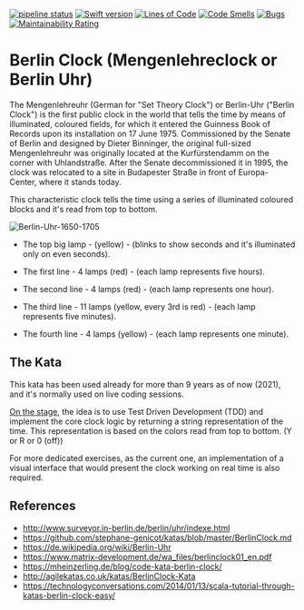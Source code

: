 [//]: # "Badges"

[![pipeline status](https://github.com/2021-DEV2-012/BerlinClock/workflows/BerlinClockCI/badge.svg)](https://github.com/2021-DEV2-012/BerlinClock/actions)
[![Swift version](https://img.shields.io/badge/swift-5.3-orange.svg)](https://swift.org/blog/swift-5-3-released/)
[![Lines of Code](https://sonarcloud.io/api/project_badges/measure?project=2021-DEV2-012_BerlinClock&metric=ncloc)](https://sonarcloud.io/dashboard?id=2021-DEV2-012_BerlinClock)
[![Code Smells](https://sonarcloud.io/api/project_badges/measure?project=2021-DEV2-012_BerlinClock&metric=code_smells)](https://sonarcloud.io/dashboard?id=2021-DEV2-012_BerlinClock)
[![Bugs](https://sonarcloud.io/api/project_badges/measure?project=2021-DEV2-012_BerlinClock&metric=bugs)](https://sonarcloud.io/dashboard?id=2021-DEV2-012_BerlinClock)
[![Maintainability Rating](https://sonarcloud.io/api/project_badges/measure?project=2021-DEV2-012_BerlinClock&metric=sqale_rating)](https://sonarcloud.io/dashboard?id=2021-DEV2-012_BerlinClock)

# Berlin Clock (**Mengenlehreclock** or **Berlin Uhr**)

The Mengenlehreuhr (German for "Set Theory Clock") or Berlin-Uhr ("Berlin Clock") is the first public clock in the world that tells the time by means of illuminated, coloured fields, for which it entered the Guinness Book of Records upon its installation on 17 June 1975. Commissioned by the Senate of Berlin and designed by Dieter Binninger, the original full-sized Mengenlehreuhr was originally located at the Kurfürstendamm on the corner with Uhlandstraße. After the Senate decommissioned it in 1995, the clock was relocated to a site in Budapester Straße in front of Europa-Center, where it stands today.

This characteristic clock tells the time using a series of illuminated coloured blocks and it's read from top to bottom.

![Berlin-Uhr-1650-1705](https://user-images.githubusercontent.com/80991609/111852161-3f58c480-8916-11eb-9de0-2d0704ce2285.gif)

- The top big lamp - (yellow) - (blinks to show seconds and it's illuminated only on even seconds).

- The first line - 4 lamps (red) - (each lamp represents five hours).

- The second line - 4 lamps (red) - (each lamp represents one hour).

- The third line - 11 lamps (yellow, every 3rd is red) - (each lamp represents five minutes).

- The fourth line - 4 lamps (yellow) - (each lamp represents one minute).

## The Kata

This kata has been used already for more than 9 years as of now (2021), and it's normally used on live coding sessions.

[On the stage](https://youtu.be/9jGH-rKKlIY), the idea is to use Test Driven Development (TDD) and implement the core clock logic by returning a string representation of the time.
This representation is based on the colors read from top to bottom. (Y or R or 0 (off))

For more dedicated exercises, as the current one, an implementation of a visual interface that would present the clock working on real time is also required.

## References

- http://www.surveyor.in-berlin.de/berlin/uhr/indexe.html
- https://github.com/stephane-genicot/katas/blob/master/BerlinClock.md
- https://de.wikipedia.org/wiki/Berlin-Uhr
- https://www.matrix-development.de/wa_files/berlinclock01_en.pdf
- https://mheinzerling.de/blog/code-kata-berlin-clock/
- http://agilekatas.co.uk/katas/BerlinClock-Kata
- https://technologyconversations.com/2014/01/13/scala-tutorial-through-katas-berlin-clock-easy/
